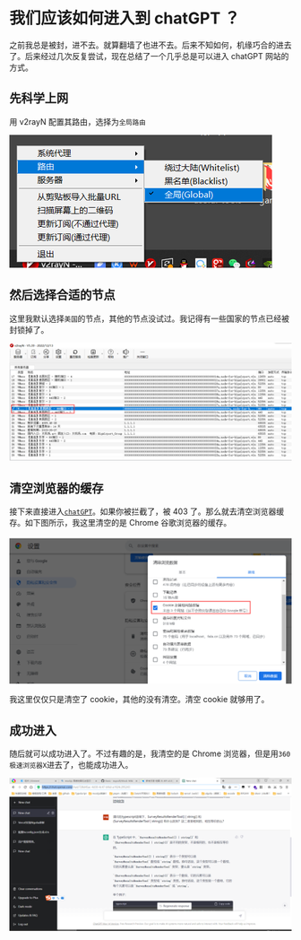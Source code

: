 # 我们应该如何进入到 chatGPT ？

之前我总是被封，进不去。就算翻墙了也进不去。后来不知如何，机缘巧合的进去了。后来经过几次反复尝试，现在总结了一个几乎总是可以进入 chatGPT 网站的方式。

## 先科学上网

用 v2rayN 配置其路由，选择为`全局路由`

![2023-03-17-17-16-36](https://raw.githubusercontent.com/RuanZhongNan/img-store/main/img/2023-03-17-17-16-36.png)

## 然后选择合适的节点

这里我默认选择`美国`的节点，其他的节点没试过。我记得有一些国家的节点已经被封锁掉了。

![2023-03-17-17-18-38](https://raw.githubusercontent.com/RuanZhongNan/img-store/main/img/2023-03-17-17-18-38.png)

## 清空浏览器的缓存 <Badge type="waring" text="非必须" />

接下来直接进入[`chatGPT`](https://chat.openai.com/)。如果你被拦截了，被 403 了。那么就去清空浏览器缓存。如下图所示，我这里清空的是 Chrome 谷歌浏览器的缓存。

![2023-03-17-17-23-12](https://raw.githubusercontent.com/RuanZhongNan/img-store/main/img/2023-03-17-17-23-12.png)

我这里仅仅只是清空了 cookie，其他的没有清空。清空 cookie 就够用了。

## 成功进入

随后就可以成功进入了。不过有趣的是，我清空的是 Chrome 浏览器，但是用`360 极速浏览器X`进去了，也能成功进入。

![2023-03-17-17-25-28](https://raw.githubusercontent.com/RuanZhongNan/img-store/main/img/2023-03-17-17-25-28.png)

